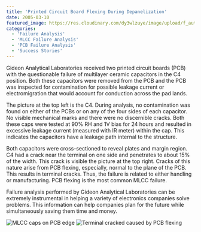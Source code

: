 ```yaml
---
title: 'Printed Circuit Board Flexing During Depanelization'
date: 2005-03-10
featured_image: https://res.cloudinary.com/dy3wlzuye/image/upload/f_auto,c_scale,w_250/v1/GideonLabs/MLCC-caps-on-PCB-edge.jpg
categories:
  - 'Failure Analysis'
  - 'MLCC Failure Analysis'
  - 'PCB Failure Analysis'
  - 'Success Stories'
---
```


Gideon Analytical Laboratories received two printed circuit boards (PCB) with the questionable failure of multilayer ceramic capacitors in the C4 position. Both these capacitors were removed from the PCB and the PCB was inspected for contamination for possible leakage current or electromigration that would account for conduction across the pad lands.

The picture at the top left is the C4. During analysis, no contamination was found on either of the PCBs or on any of the four sides of each capacitor. No visible mechanical marks and there were no discernible cracks. Both these caps were tested at 90% RH and 1V bias for 24 hours and resulted in excessive leakage current (measured with IR meter) within the cap. This indicates the capacitors have a leakage path internal to the structure.

Both capacitors were cross-sectioned to reveal plates and margin region. C4 had a crack near the terminal on one side and penetrates to about 15% of the width. This crack is visible the picture at the top right. Cracks of this nature arise from PCB flexing, especially, normal to the plane of the PCB. This results in terminal cracks. Thus, the failure is related to either handling or manufacturing. PCB flexing is the most common MLCC failure.

Failure analysis performed by Gideon Analytical Laboratories can be extremely instrumental in helping a variety of electronics companies solve problems. This information can help companies plan for the future while simultaneously saving them time and money.

![MLCC caps on PCB edge](https://res.cloudinary.com/dy3wlzuye/image/upload/f_auto,c_scale,w_300/GideonLabs/MLCC-caps-on-PCB-edge.jpg 'MLCC caps on PCB edge')
![Terminal cracked caused by PCB flexing](https://res.cloudinary.com/dy3wlzuye/image/upload/f_auto,c_scale,w_300/GideonLabs/terminal-cracked-caused-by-PCB-flexing.jpg 'Terminal cracked caused by PCB flexing')
